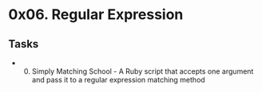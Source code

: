 # 0x06. Regular Expression

## Tasks
 * 0. Simply Matching School - A Ruby script that accepts one argument and pass it to a regular expression matching method